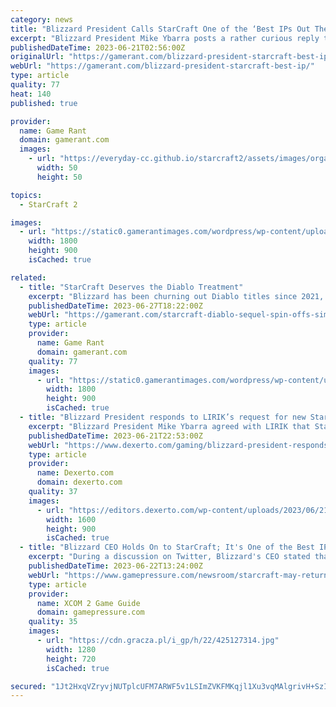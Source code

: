 ```yaml
---
category: news
title: "Blizzard President Calls StarCraft One of the ‘Best IPs Out There’"
excerpt: "Blizzard President Mike Ybarra posts a rather curious reply to a tweet that calls for a StarCraft franchise revival in the wake of Diablo 4's success."
publishedDateTime: 2023-06-21T02:56:00Z
originalUrl: "https://gamerant.com/blizzard-president-starcraft-best-ip/"
webUrl: "https://gamerant.com/blizzard-president-starcraft-best-ip/"
type: article
quality: 77
heat: 140
published: true

provider:
  name: Game Rant
  domain: gamerant.com
  images:
    - url: "https://everyday-cc.github.io/starcraft2/assets/images/organizations/gamerant.com-50x50.jpg"
      width: 50
      height: 50

topics:
  - StarCraft 2

images:
  - url: "https://static0.gamerantimages.com/wordpress/wp-content/uploads/2023/06/alarak.jpg"
    width: 1800
    height: 900
    isCached: true

related:
  - title: "StarCraft Deserves the Diablo Treatment"
    excerpt: "Blizzard has been churning out Diablo titles since 2021, and now it needs to do the same for the critically acclaimed StarCraft franchise. The StarCraft franchise is one of Blizzard's major IPs ..."
    publishedDateTime: 2023-06-27T18:22:00Z
    webUrl: "https://gamerant.com/starcraft-diablo-sequel-spin-offs-similar-revival/"
    type: article
    provider:
      name: Game Rant
      domain: gamerant.com
    quality: 77
    images:
      - url: "https://static0.gamerantimages.com/wordpress/wp-content/uploads/2023/06/starcraft-1.jpg"
        width: 1800
        height: 900
        isCached: true
  - title: "Blizzard President responds to LIRIK’s request for new StarCraft game"
    excerpt: "Blizzard President Mike Ybarra agreed with LIRIK that StarCraft has \"insane potential\" after the streamer requested a new game."
    publishedDateTime: 2023-06-21T22:53:00Z
    webUrl: "https://www.dexerto.com/gaming/blizzard-president-responds-to-liriks-request-for-new-starcraft-game-2185824/"
    type: article
    provider:
      name: Dexerto.com
      domain: dexerto.com
    quality: 37
    images:
      - url: "https://editors.dexerto.com/wp-content/uploads/2023/06/21/starcraft-blizzard-president-IP-LIRIK-twitch.jpg"
        width: 1600
        height: 900
        isCached: true
  - title: "Blizzard CEO Holds On to StarCraft; It's One of the Best IPs on the Market"
    excerpt: "During a discussion on Twitter, Blizzard's CEO stated that StarCraft is one of the best IPs on the market. Perhaps this heralds work on the next installments."
    publishedDateTime: 2023-06-22T13:24:00Z
    webUrl: "https://www.gamepressure.com/newsroom/starcraft-may-return-blizzard-ceo-speaks-out-on-twitter/za5948"
    type: article
    provider:
      name: XCOM 2 Game Guide
      domain: gamepressure.com
    quality: 35
    images:
      - url: "https://cdn.gracza.pl/i_gp/h/22/425127314.jpg"
        width: 1280
        height: 720
        isCached: true

secured: "1Jt2HxqVZryvjNUTplcUFM7ARWF5v1LSImZVKFMKqjl1Xu3vqMAlgrivH+SzIOWjjqIoMByDH3iTJW9Cjq+B50PB8KGTNqlo1GP2WWDnPsFy1C6lBv3WkBPzSnVaDBMaMj50wYZ4f80ryaWq5eqTGo96aCOJsgBIu9K4w2dpUt4Hpj1dZ2kU1v9UKWZlWmSboq5b+SFBA/qLWbvpTTRIiaVnW0vWts1+l6/d+tHEp4Rgau6/+Q2ukLa8KXDhqx1tjq2uBE6Flc263owFaI8D+Z19HqglNszGs1mvONWLQYHaIJbfEDmwQuGSBvdHnQK1Vek5Lj2ZXyuP1xcxfjZNpDMmSta05KFE5vRxASc/xhA=;cQV2U7v8MomDQH+2o56jjA=="
---
```


